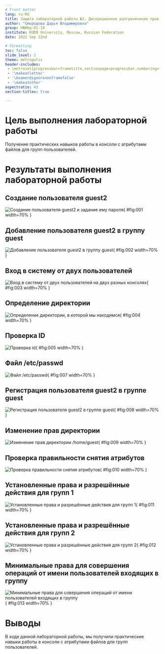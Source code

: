 ```yaml
---
# Front matter
lang: ru-RU
title: Защита лабораторной работы №3. Дискреционное разграничение прав в Linux. Два пользователя
author: "Смородова Дарья Владимировна"
group: НФИбд-01-19
institute: RUDN University, Moscow, Russian Federation
date: 2022 Sep 22nd

# Formatting
toc: false
slide_level: 2
theme: metropolis
header-includes: 
 - \metroset{progressbar=frametitle,sectionpage=progressbar,numbering=fraction}
 - '\makeatletter'
 - '\beamer@ignorenonframefalse'
 - '\makeatother'
aspectratio: 43
section-titles: true

---
```


# Цель выполнения лабораторной работы 

Получение практических навыков работы в консоли с атрибутами файлов для групп пользователей.

# Результаты выполнения лабораторной работы

## Создание пользователя guest2

![Создание пользователя guest2 и задание ему пароля](pics/1.png){ #fig:001 width=70% }

## Добавление пользователя guest2 в группу guest

![Добавление пользователя guest2 в группу guest](pics/2.png){ #fig:002 width=70% }

## Вход в систему от двух пользователей

![Вход в систему от двух пользователей на двух разных консолях](pics/3.png){ #fig:003 width=70% }

## Определение директории

![Определение директории, в которой мы находимся](pics/4.png){ #fig:004 width=70% }

## Проверка ID

![Проверка id](pics/5.png){ #fig:005 width=70% }

## Файл /etc/passwd

![Файл /etc/passwd](pics/7.png){ #fig:007 width=70% }

## Регистрация пользователя guest2 в группе guest

![Регистрация пользователя guest2 в группе guest](pics/8.png){ #fig:008 width=70% }

## Изменение прав директории 

![Изменение прав директории /home/guest](pics/9.png){ #fig:009 width=70% }

## Проверка правильности снятия атрибутов

![Проверка правильности снятия атрибутов](pics/10.png){ #fig:010 width=70% }

## Установленные права и разрешённые действия для групп 1

![Установленные права и разрешённые действия для групп 1](pics/11.png){ #fig:011 width=70% }

## Установленные права и разрешённые действия для групп 2

![Установленные права и разрешённые действия для групп 2](pics/12.png){ #fig:012 width=70% }

## Минимальные права для совершения операций от имени пользователей входящих в группу

![Минимальные права для совершения операций от имени пользователей входящих в группу](pics/13.png){ #fig:013 width=70% }

# Выводы   

В ходе данной лабораторной работы, мы получили практические навыки работы в консоли с атрибутами файлов для групп пользователей.

